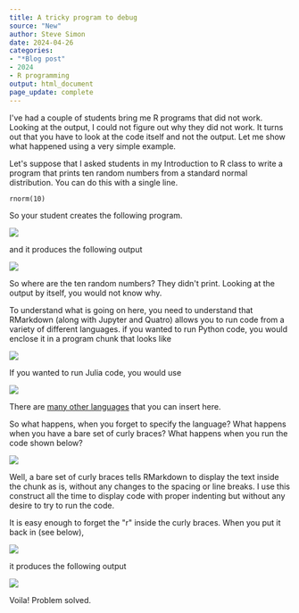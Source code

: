 ```yaml
---
title: A tricky program to debug
source: "New"
author: Steve Simon
date: 2024-04-26
categories:
- "*Blog post"
- 2024
- R programming
output: html_document
page_update: complete
---
```


I've had a couple of students bring me R programs that did not work. Looking at the output, I could not figure out why they did not work. It turns out that you have to look at the code itself and not the output. Let me show what happened using a very simple example.

<!---more--->

Let's suppose that I asked students in my Introduction to R class to write a program that prints ten random numbers from a standard normal distribution. You can do this with a single line.

    rnorm(10)

So your student creates the following program.

![](http://www.pmean.com/new-images/24/tricky-program-03.png)

and it produces the following output

![](http://www.pmean.com/new-images/24/tricky-program-01.png)

So where are the ten random numbers? They didn't print. Looking at the output by itself, you would not know why.

To understand what is going on here, you need to understand that RMarkdown (along with Jupyter and Quatro) allows you to run code from a variety of different languages. if you wanted to run Python code, you would enclose it in a program chunk that looks like

![](http://www.pmean.com/new-images/24/tricky-program-04.png)

If you wanted to run Julia code, you would use

![](http://www.pmean.com/new-images/24/tricky-program-05.png)

There are [many other languages][xie1] that you can insert here. 

[xie1]: https://bookdown.org/yihui/rmarkdown/language-engines.html

So what happens, when you forget to specify the language? What happens when you have a bare set of curly braces? What happens when you run the code shown below?

![](http://www.pmean.com/new-images/24/tricky-program-06.png)

Well, a bare set of curly braces tells RMarkdown to display the text inside the chunk as is, without any changes to the spacing or line breaks. I use this construct all the time to display code with proper indenting but without any desire to try to run the code.

It is easy enough to forget the "r" inside the curly braces. When you put it back in (see below),

![](http://www.pmean.com/new-images/24/tricky-program-07.png)

it produces the following output

![](http://www.pmean.com/new-images/24/tricky-program-02.png)

Voila! Problem solved.
